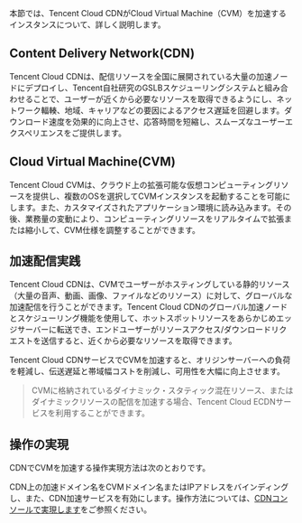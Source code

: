 本節では、Tencent Cloud CDNがCloud Virtual Machine（CVM）を加速するインスタンスについて、詳しく説明します。

## Content Delivery Network(CDN)
Tencent Cloud CDNは、配信リソースを全国に展開されている大量の加速ノードにデプロイし、Tencent自社研究のGSLBスケジューリングシステムと組み合わせることで、ユーザーが近くから必要なリソースを取得できるようにし、ネットワーク輻輳、地域、キャリアなどの要因によるアクセス遅延を回避します。ダウンロード速度を効果的に向上させ、応答時間を短縮し、スムーズなユーザーエクスペリエンスをご提供します。


## Cloud Virtual Machine(CVM)
Tencent Cloud CVMは、クラウド上の拡張可能な仮想コンピューティングリソースを提供し、複数のOSを選択してCVMインスタンスを起動することを可能にします。また、カスタマイズされたアプリケーション環境に読み込みます。その後、業務量の変動により、コンピューティングリソースをリアルタイムで拡張または縮小して、CVM仕様を調整することができます。



## 加速配信実践

Tencent Cloud CDNは、CVMでユーザーがホスティングしている静的リソース（大量の音声、動画、画像、ファイルなどのリソース）に対して、グローバルな加速配信を行うことができます。Tencent Cloud CDNのグローバル加速ノードとスケジューリング機能を使用して、ホットスポットリソースをあらかじめエッジサーバーに転送でき、エンドユーザーがリソースアクセス/ダウンロードリクエストを送信すると、近くから必要なリソースを取得できます。

Tencent Cloud CDNサービスでCVMを加速すると、オリジンサーバーへの負荷を軽減し、伝送遅延と帯域幅コストを削減し、可用性を大幅に向上させます。

>CVMに格納されているダイナミック・スタティック混在リソース、またはダイナミックリソースの配信を加速する場合、Tencent Cloud ECDNサービスを利用することができます。


## 操作の実現

CDNでCVMを加速する操作実現方法は次のとおりです。

CDN上の加速ドメイン名をCVMドメイン名またはIPアドレスをバインディングし、また、CDN加速サービスを有効にします。操作方法については、[CDNコンソールで実現します](https://intl.cloud.tencent.com/document/product/228/32988)をご参照ください。
